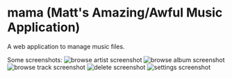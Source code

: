mama (Matt's Amazing/Awful Music Application)
====

A web application to manage music files.

Some screenshots:
![browse artist screenshot](https://raw.githubusercontent.com/qiquen/mama/master/screenshots/screenshot_browseartist.png)
![browse album screenshot](https://raw.githubusercontent.com/qiquen/mama/master/screenshots/screenshot_browsealbum.png)
![browse track screenshot](https://raw.githubusercontent.com/qiquen/mama/master/screenshots/screenshot_browsetrack.png)
![delete screenshot](https://raw.githubusercontent.com/qiquen/mama/master/screenshots/screenshot_delete.png)
![settings screenshot](https://raw.githubusercontent.com/qiquen/mama/master/screenshots/screenshot_settings.png)

